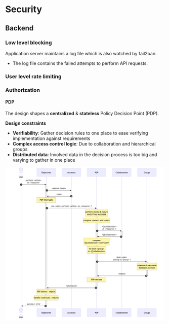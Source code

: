 # Security

## Backend

### Low level blocking

Application server maintains a log file which is also watched by fail2ban.

- The log file contains the failed attempts to perform API requests.

### User level rate limiting

### Authorization

#### PDP

The design shapes a **centralized** & **stateless** Policy Decision Point (PDP).

**Design constraints**

- **Verifiability**: Gather decision rules to one place to ease verifying implementation against requirements
- **Complex access control logic**: Due to collaboration and hierarchical groups
- **Distributed data**: Involved data in the decision process is too big and varying to gather in one place

![](pdp.png)
